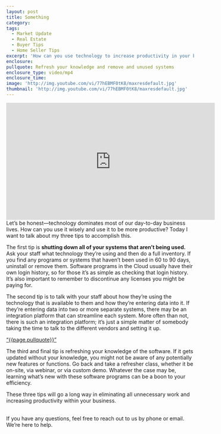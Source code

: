 ```yaml
---
layout: post
title: Something
category:
tags:
  - Market Update
  - Real Estate
  - Buyer Tips
  - Home Seller Tips
excerpt: 'How can you use technology to increase productivity in your business? I have three tips to help you do this. The first is shutting down any systems that aren’t being used. If you do a full inventory and find any software programs that haven’t been used in 60 to 90 days, remove them. To learn other tips that will help you use technology to improve your business, watch this short video.'
enclosure:
pullquote: Refresh your knowledge and remove and unused systems
enclosure_type: video/mp4
enclosure_time:
image: 'http://img.youtube.com/vi/77hEBMF0tK8/maxresdefault.jpg'
thumbnail: 'http://img.youtube.com/vi/77hEBMF0tK8/maxresdefault.jpg'
---
```


<iframe width="560" height="315" src="https://www.youtube.com/embed/77hEBMF0tK8" frameborder="0" allowfullscreen=""></iframe>
Let’s be honest—technology dominates most of our day-to-day business lives. How can you use it wisely and use it to be more productive? Today I want to talk about my three tips to accomplish this.

The first tip is **shutting down all of your systems that aren’t being used.** Ask your staff what technology they’re using and then do a full inventory. If you find any programs or systems that haven’t been used in 60 to 90 days, uninstall or remove them. Software programs in the Cloud usually have their own login history, so for those it’s as simple as checking that login history. It’s also important to remember to discontinue any licenses you might be paying for.

The second tip is to talk with your staff about how they’re using the technology that is available to them and how they’re entering data into it. If they’re entering data into two or more separate systems, there may be an integration platform that can streamline each system. More often than not, there is such an integration platform; it’s just a simple matter of somebody taking the time to talk to the different vendors and setting it up.

<a href="https://twitter.com/home/?status={{page.pullquote}}%20{{site.url}}{{page.url}}%20via%40{{site.data.settings.socials.twitter | remove: 'https://twitter.com/'}}" target='_blank' class="pullquote">&#8220;{{page.pullquote}}&#8221;</a>

The third and final tip is refreshing your knowledge of the software. If it gets updated without your knowledge, you might not be aware of any potentially new features or functions. Go back and take a refresher class, whether it be on-site, via webinar, or via custom demo. Whatever the case may be, learning what’s new with these software programs can be a boon to your efficiency. &nbsp;

These three tips will go a long way in eliminating all unnecessary work and increasing productivity within your business.

<br>If you have any questions, feel free to reach out to us by phone or email. We’re here to help.